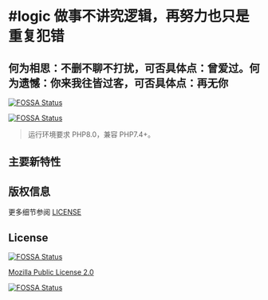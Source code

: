 # #logic 做事不讲究逻辑，再努力也只是重复犯错

## 何为相思：不删不聊不打扰，可否具体点：曾爱过。何为遗憾：你来我往皆过客，可否具体点：再无你
[![FOSSA Status](https://app.fossa.com/api/projects/git%2Bgithub.com%2Flittlezo%2Fthink.svg?type=shield)](https://app.fossa.com/projects/git%2Bgithub.com%2Flittlezo%2Fthink?ref=badge_shield)


[![FOSSA Status](https://app.fossa.io/api/projects/git%2Bgithub.com%2Flittlezo%2Fthink.svg?type=shield)](https://app.fossa.io/projects/git%2Bgithub.com%2Flittlezo%2Fthink?ref=badge_shield)

> 运行环境要求 PHP8.0，兼容 PHP7.4+。

## 主要新特性

## 版权信息

更多细节参阅 [LICENSE](LICENSE)

## License
[![FOSSA Status](https://app.fossa.com/api/projects/git%2Bgithub.com%2Flittlezo%2Fthink.svg?type=large)](https://app.fossa.com/projects/git%2Bgithub.com%2Flittlezo%2Fthink?ref=badge_large)

[Mozilla Public License 2.0](LICENSE)

[![FOSSA Status](https://app.fossa.io/api/projects/git%2Bgithub.com%2Flittlezo%2Fthink.svg?type=large)](https://app.fossa.io/projects/git%2Bgithub.com%2Flittlezo%2Ftp-wechat?ref=badge_large)

